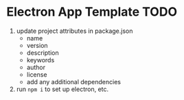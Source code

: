 # Electron App Template TODO

1. update project attributes in package.json
    - name
    - version
    - description
    - keywords
    - author
    - license
    - add any additional dependencies
2. run `npm i` to set up electron, etc.

